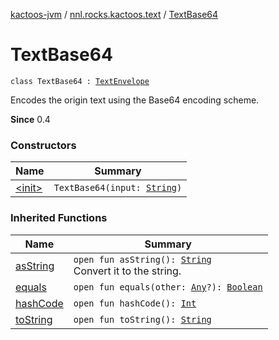 [kactoos-jvm](../../index.md) / [nnl.rocks.kactoos.text](../index.md) / [TextBase64](./index.md)

# TextBase64

`class TextBase64 : `[`TextEnvelope`](../-text-envelope/index.md)

Encodes the origin text using the Base64 encoding scheme.

**Since**
0.4

### Constructors

| Name | Summary |
|---|---|
| [&lt;init&gt;](-init-.md) | `TextBase64(input: `[`String`](https://kotlinlang.org/api/latest/jvm/stdlib/kotlin/-string/index.html)`)` |

### Inherited Functions

| Name | Summary |
|---|---|
| [asString](../-text-envelope/as-string.md) | `open fun asString(): `[`String`](https://kotlinlang.org/api/latest/jvm/stdlib/kotlin/-string/index.html)<br>Convert it to the string. |
| [equals](../-text-envelope/equals.md) | `open fun equals(other: `[`Any`](https://kotlinlang.org/api/latest/jvm/stdlib/kotlin/-any/index.html)`?): `[`Boolean`](https://kotlinlang.org/api/latest/jvm/stdlib/kotlin/-boolean/index.html) |
| [hashCode](../-text-envelope/hash-code.md) | `open fun hashCode(): `[`Int`](https://kotlinlang.org/api/latest/jvm/stdlib/kotlin/-int/index.html) |
| [toString](../-text-envelope/to-string.md) | `open fun toString(): `[`String`](https://kotlinlang.org/api/latest/jvm/stdlib/kotlin/-string/index.html) |
